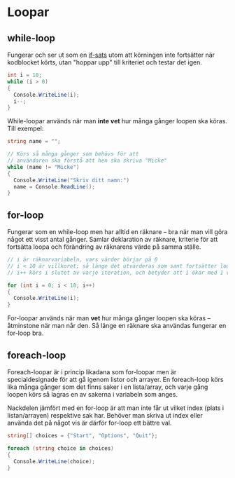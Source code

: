 # Loopar

## while-loop

Fungerar och ser ut som en [if-sats](if-satser.md) utom att körningen inte fortsätter när kodblocket körts, utan "hoppar upp" till kriteriet och testar det igen.

```csharp
int i = 10;
while (i > 0)
{
  Console.WriteLine(i);
  i--;
}
```

While-loopar används när man **inte vet** hur många gånger loopen ska köras. Till exempel:

```csharp
string name = "";

// Körs så många gånger som behövs för att 
// användaren ska förstå att hen ska skriva "Micke"
while (name != "Micke")
{
  Console.WriteLine("Skriv ditt namn:")
  name = Console.ReadLine();
}
```

## for-loop

Fungerar som en while-loop men har alltid en räknare – bra när man vill göra något ett visst antal gånger. Samlar deklaration av räknare, kriterie för att fortsätta loopa och förändring av räknarens värde på samma ställe.

```csharp
// i är räknarvariabeln, vars värder börjar på 0
// i < 10 är villkoret; så länge det utvärderas som sant fortsätter loopen köras
// i++ körs i slutet av varje iteration, och betyder att i ökar med 1 varje gång

for (int i = 0; i < 10; i++)
{
  Console.WriteLine(i);
}
```

For-loopar används när man **vet** hur många gånger loopen ska köras – åtminstone när man når den. Så länge en räknare ska användas fungerar en for-loop bra.

## foreach-loop

Foreach-loopar är i princip likadana som for-loopar men är specialdesignade för att gå igenom listor och arrayer. En foreach-loop körs lika många gånger som det finns saker i en lista/array, och varje gång loopen körs så lagras en av sakerna i variabeln som anges.

Nackdelen jämfört med en for-loop är att man inte får ut vilket index (plats i listan/arrayen) respektive sak har. Behöver man skriva ut index eller använda det på något vis är därför for-loop ett bättre val.

```csharp
string[] choices = {"Start", "Options", "Quit"};

foreach (string choice in choices)
{
  Console.WriteLine(choice);
}
```
